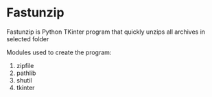 # Fastunzip
Fastunzip is Python TKinter program that quickly unzips all archives in selected folder

Modules used to create the program:
1. zipfile
2. pathlib
3. shutil
4. tkinter
